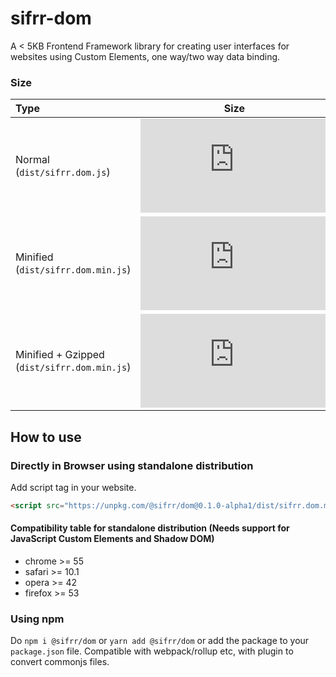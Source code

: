 # sifrr-dom

A < 5KB Frontend Framework library for creating user interfaces for websites using Custom Elements, one way/two way data binding.

### Size
| Type | Size     |
| :------------ | :------------: |
| Normal (`dist/sifrr.dom.js`)       | [![Normal](https://img.badgesize.io/sifrr/sifrr/master/packages/browser/sifrr-dom/dist/sifrr.dom.js?maxAge=600)](https://github.com/sifrr/sifrr/blob/master/packages/browser/sifrr-dom/dist/sifrr.dom.js) |
| Minified (`dist/sifrr.dom.min.js`) | [![Minified](https://img.badgesize.io/sifrr/sifrr/master/packages/browser/sifrr-dom/dist/sifrr.dom.min.js?maxAge=600)](https://github.com/sifrr/sifrr/blob/master/packages/browser/sifrr-dom/dist/sifrr.dom.min.js) |
| Minified + Gzipped (`dist/sifrr.dom.min.js`) | [![Minified + Gzipped](https://img.badgesize.io/sifrr/sifrr/master/packages/browser/sifrr-dom/dist/sifrr.dom.min.js?compression=gzip&maxAge=600)](https://github.com/sifrr/sifrr/blob/master/packages/browser/sifrr-dom/dist/sifrr.dom.min.js) |

## How to use
### Directly in Browser using standalone distribution
Add script tag in your website.
```html
<script src="https://unpkg.com/@sifrr/dom@0.1.0-alpha1/dist/sifrr.dom.min.js"></script>
```

#### Compatibility table for standalone distribution (Needs support for JavaScript Custom Elements and Shadow DOM)
- chrome >= 55
- safari >= 10.1
- opera >= 42
- firefox >= 53

### Using npm
Do `npm i @sifrr/dom` or `yarn add @sifrr/dom` or add the package to your `package.json` file.
Compatible with webpack/rollup etc, with plugin to convert commonjs files.
